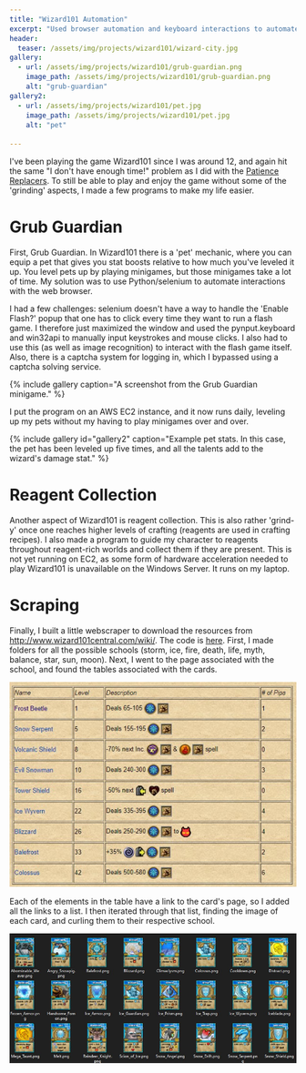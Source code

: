 ```yaml
---
title: "Wizard101 Automation"
excerpt: "Used browser automation and keyboard interactions to automate gameplay."
header:
  teaser: /assets/img/projects/wizard101/wizard-city.jpg
gallery:
  - url: /assets/img/projects/wizard101/grub-guardian.png
    image_path: /assets/img/projects/wizard101/grub-guardian.png
    alt: "grub-guardian"
gallery2:
  - url: /assets/img/projects/wizard101/pet.jpg
    image_path: /assets/img/projects/wizard101/pet.jpg
    alt: "pet"

---
```


I've been playing the game Wizard101 since I was around 12, and again hit the same "I don't have enough time!" problem as I did with the [Patience Replacers](/projects/patience-replacers). To still be able to play and enjoy the game without some of the 'grinding' aspects, I made a few programs to make my life easier.

<h1>Grub Guardian</h1>

First, Grub Guardian. In Wizard101 there is a 'pet' mechanic, where you can equip a pet that gives you stat boosts relative to how much you've leveled it up. You level pets up by playing minigames, but those minigames take a lot of time. My solution was to use Python/selenium to automate interactions with the web browser.

I had a few challenges: selenium doesn't have a way to handle the 'Enable Flash?' popup that one has to click every time they want to run a flash game. I therefore just maximized the window and used the pynput.keyboard and win32api to manually input keystrokes and mouse clicks. I also had to use this (as well as image recognition) to interact with the flash game itself. Also, there is a captcha system for logging in, which I bypassed using a captcha solving service.

{% include gallery caption="A screenshot from the Grub Guardian minigame." %}

I put the program on an AWS EC2 instance, and it now runs daily, leveling up my pets without my having to play minigames over and over.

{% include gallery id="gallery2" caption="Example pet stats. In this case, the pet has been leveled up five times, and all the talents add to the wizard's damage stat." %}

<h1>Reagent Collection</h1>

Another aspect of Wizard101 is reagent collection. This is also rather 'grind-y' once one reaches higher levels of crafting (reagents are used in crafting recipes). I also made a program to guide my character to reagents throughout reagent-rich worlds and collect them if they are present. This is not yet running on EC2, as some form of hardware acceleration needed to play Wizard101 is unavailable on the Windows Server. It runs on my laptop.

<h1>Scraping</h1>

Finally, I built a little webscraper to download the resources from http://www.wizard101central.com/wiki/. The code is [here](https://github.com/shinyben/wizard101/tree/master/cards). First, I made folders for all the possible schools (storm, ice, fire, death, life, myth, balance, star, sun, moon). Next, I went to the page associated with the school, and found the tables associated with the cards.

<img src="/assets/img/projects/wizard101/school-table.jpg" alt="The school table for ice spells">

Each of the elements in the table have a link to the card's page, so I added all the links to a list. I then iterated through that list, finding the image of each card, and curling them to their respective school.

<img src="/assets/img/projects/wizard101/ice-spells.jpg" alt="Ice school spells">
